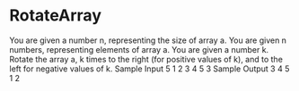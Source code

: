 # RotateArray
You are given a number n, representing the size of array a.
You are given n numbers, representing elements of array a.
You are given a number k.
Rotate the array a, k times to the right (for positive values of k), and to the left for negative values of k. Sample Input 5 1 2 3 4 5 3 Sample Output 3 4 5 1 2
